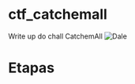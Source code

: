 # ctf_catchemall
Write up do chall CatchemAll
![Dale]((https://github.com/dahiwas/ctf_catchemall/blob/main/ImagensCTF/CatchemAll.jpeg))


# Etapas


## 


